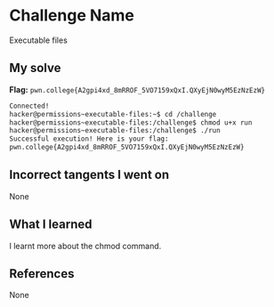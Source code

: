 # Challenge Name
Executable files

## My solve
**Flag:** `pwn.college{A2gpi4xd_8mRROF_5VO7159xQxI.QXyEjN0wyM5EzNzEzW}`


```bash
Connected!
hacker@permissions~executable-files:~$ cd /challenge
hacker@permissions~executable-files:/challenge$ chmod u+x run
hacker@permissions~executable-files:/challenge$ ./run
Successful execution! Here is your flag:
pwn.college{A2gpi4xd_8mRROF_5VO7159xQxI.QXyEjN0wyM5EzNzEzW}

```

## Incorrect tangents I went on
None

## What I learned
I learnt more about the chmod command.

## References 
None
